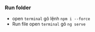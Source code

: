 ### Run folder
-   open `terminal` gõ lệnh `npm i --force`
-  Run file open `terminal` gõ `ng serve`
